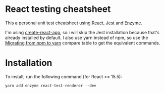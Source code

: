 # React testing cheatsheet
This a personal unit test cheatsheet using [React](https://facebook.github.io/react/), [Jest](https://facebook.github.io/jest/) and [Enzyme](http://airbnb.io/enzyme).  

I'm using [create-react-app](https://github.com/facebookincubator/create-react-app), so i will skip the Jest installation because that's already installed by default. I also use yarn instead of npm, so use the [Migrating from npm to yarn](https://yarnpkg.com/lang/en/docs/migrating-from-npm/) compare table to get the equivalent commands.


# Installation
To install, run the following command (for React >= 15.5):
```
yarn add enzyme react-test-renderer --dev
```

# 
